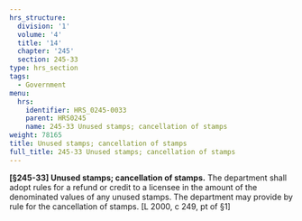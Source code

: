 ```yaml
---
hrs_structure:
  division: '1'
  volume: '4'
  title: '14'
  chapter: '245'
  section: 245-33
type: hrs_section
tags:
  - Government
menu:
  hrs:
    identifier: HRS_0245-0033
    parent: HRS0245
    name: 245-33 Unused stamps; cancellation of stamps
weight: 78165
title: Unused stamps; cancellation of stamps
full_title: 245-33 Unused stamps; cancellation of stamps
---
```

**[§245-33] Unused stamps; cancellation of stamps.** The department shall adopt rules for a refund or credit to a licensee in the amount of the denominated values of any unused stamps. The department may provide by rule for the cancellation of stamps. [L 2000, c 249, pt of §1]